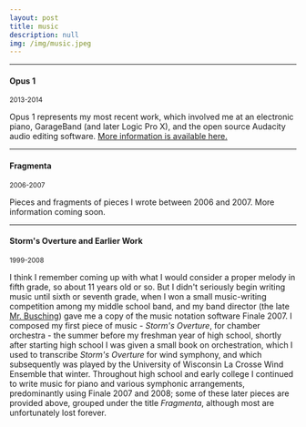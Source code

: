 ```yaml
---
layout: post
title: music
description: null
img: /img/music.jpeg
---
```


***
<sub></sub>
<h4><b>Opus 1</b></h4>
<sup>2013-2014</sup>  
<p>Opus 1 represents my most recent work, which involved me at an electronic piano, GarageBand (and later Logic Pro X), and the open source Audacity audio editing software. <a href="http://jared-desjardins.github.io/music/opus1">More information is available here.</a></p>

***
<sub></sub>
<h4>Fragmenta</h4>
<sup>2006-2007</sup>  
<p>Pieces and fragments of pieces I wrote between 2006 and 2007. More information coming soon.</p>

***
<sub></sub>
<h4>Storm's Overture and Earlier Work</h4>
<sup>1999-2008</sup>  
<p>I think I remember coming up with what I would consider a proper melody in fifth grade, so about 11 years old or so. But I didn't seriously begin writing music until sixth or seventh grade, when I won a small music-writing competition among my middle school band, and my band director (the late <a href="http://lacrossetribune.com/jacksoncochronicle/lifestyles/larry-busching-reflects-on-the-magic-at-melrose-mindoro/article_b7a1e05c-a55f-589b-8fbb-ea2befda2b30.html">Mr. Busching</a>) gave me a copy of the music notation software Finale 2007. I composed my first piece of music - <i>Storm's Overture</i>, for chamber orchestra - the summer before my freshman year of high school, shortly after starting high school I was given a small book on orchestration, which I used to transcribe <i>Storm's Overture</i> for wind symphony, and which subsequently was played by the University of Wisconsin La Crosse Wind Ensemble that winter. Throughout high school and early college I continued to write music for piano and various symphonic arrangements, predominantly using Finale 2007 and 2008; some of these later pieces are provided above, grouped under the title <i>Fragmenta</i>, although most are unfortunately lost forever.</p>
